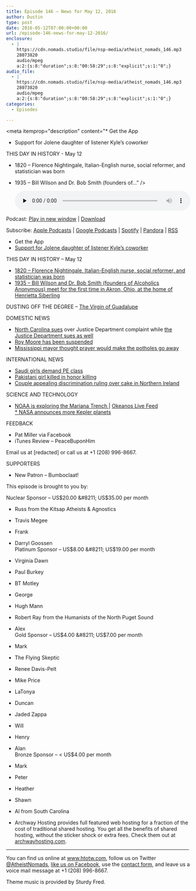 ```yaml
---
title: ﻿Episode 146 – News for May 12, 2016
author: Dustin
type: post
date: 2016-05-12T07:00:00+00:00
url: /﻿episode-146-news-for-may-12-2016/
enclosure:
  - |
    https://cdn.nomads.studio/file/nsp-media/atheist_nomads_146.mp3
    28073820
    audio/mpeg
    a:2:{s:8:"duration";s:8:"00:58:29";s:8:"explicit";s:1:"0";}
audio_file:
  - |
    https://cdn.nomads.studio/file/nsp-media/atheist_nomads_146.mp3
    28073820
    audio/mpeg
    a:2:{s:8:"duration";s:8:"00:58:29";s:8:"explicit";s:1:"0";}
categories:
  - Episodes

---
```

<div itemscope itemtype="http://schema.org/AudioObject">
  <meta itemprop="name" content="﻿Episode 146 &#8211; News for May 12, 2016" />
  
  <meta itemprop="uploadDate" content="2016-05-12T01:00:00-06:00" />
  
  <meta itemprop="encodingFormat" content="audio/mpeg" />
  
  <meta itemprop="duration" content="PT58M29S" />
  
  <meta itemprop="description" content="* Get the App
* Support for Jolene daughter of listener Kyle’s coworker

THIS DAY IN HISTORY - May 12
* 1820 – Florence Nightingale, Italian-English nurse, social reformer, and statistician was born
* 1935 – Bill Wilson and Dr. Bob Smith (founders of..." />
  
  <meta itemprop="contentUrl" content="https://dts.podtrac.com/redirect.mp3/cdn.nomads.studio/file/nsp-media/atheist_nomads_146.mp3" />
  
  <meta itemprop="contentSize" content="26.8" />
  </p> 
  
  <div class="powerpress_player" id="powerpress_player_8405">
    <audio class="wp-audio-shortcode" id="audio-5088-149" preload="none" style="width: 100%;" controls="controls"><source type="audio/mpeg" src="https://dts.podtrac.com/redirect.mp3/cdn.nomads.studio/file/nsp-media/atheist_nomads_146.mp3?_=149" /><a href="https://dts.podtrac.com/redirect.mp3/cdn.nomads.studio/file/nsp-media/atheist_nomads_146.mp3">https://dts.podtrac.com/redirect.mp3/cdn.nomads.studio/file/nsp-media/atheist_nomads_146.mp3</a></audio>
  </div>
</div>

<p class="powerpress_links powerpress_links_mp3">
  Podcast: <a href="https://dts.podtrac.com/redirect.mp3/cdn.nomads.studio/file/nsp-media/atheist_nomads_146.mp3" class="powerpress_link_pinw" target="_blank" title="Play in new window" onclick="return powerpress_pinw('https://htotw.com/?powerpress_pinw=5088-podcast');" rel="nofollow">Play in new window</a> | <a href="https://dts.podtrac.com/redirect.mp3/cdn.nomads.studio/file/nsp-media/atheist_nomads_146.mp3" class="powerpress_link_d" title="Download" rel="nofollow" download="atheist_nomads_146.mp3">Download</a>
</p>

<p class="powerpress_links powerpress_subscribe_links">
  Subscribe: <a href="https://podcasts.apple.com/us/podcast/humanists-take-on-the-world/id530050098?mt=2&ls=1" class="powerpress_link_subscribe powerpress_link_subscribe_itunes" target="_blank" title="Subscribe on Apple Podcasts" rel="nofollow">Apple Podcasts</a> | <a href="https://www.google.com/podcasts?feed=aHR0cDovL2F0aGVpc3Rub21hZHMubGlic3luLmNvbS9yc3M%3D" class="powerpress_link_subscribe powerpress_link_subscribe_googleplay" target="_blank" title="Subscribe on Google Podcasts" rel="nofollow">Google Podcasts</a> | <a href="https://open.spotify.com/show/3LzK2xZGike6Tc1GEMtMbr?si=LieN9SNuTpq96smuaUsH8A" class="powerpress_link_subscribe powerpress_link_subscribe_spotify" target="_blank" title="Subscribe on Spotify" rel="nofollow">Spotify</a> | <a href="https://www.pandora.com/podcast/atheist-nomads/PC:10122?corr=62071012&part=ug" class="powerpress_link_subscribe powerpress_link_subscribe_pandora" target="_blank" title="Subscribe on Pandora" rel="nofollow">Pandora</a> | <a href="https://htotw.com/feed/podcast/" class="powerpress_link_subscribe powerpress_link_subscribe_rss" target="_blank" title="Subscribe via RSS" rel="nofollow">RSS</a>
</p>

* Get the App  
* <a href="https://www.gofundme.com/2qkxcz92" target="_blank" rel="noopener">Support for Jolene daughter of listener Kyle’s coworker</a>

THIS DAY IN HISTORY &#8211; May 12  
* <a href="https://en.wikipedia.org/wiki/Florence_Nightingale" target="_blank" rel="noopener">1820 – Florence Nightingale, Italian-English nurse, social reformer, and statistician was born</a>  
* <a href="https://en.wikipedia.org/wiki/Alcoholics_Anonymous" target="_blank" rel="noopener">1935 – Bill Wilson and Dr. Bob Smith (founders of Alcoholics Anonymous) meet for the first time in Akron, Ohio, at the home of Henrietta Siberling</a>

DUSTING OFF THE DEGREE &#8211; <a href="https://en.wikipedia.org/wiki/Our_Lady_of_Guadalupe" target="_blank" rel="noopener">The Virgin of Guadalupe</a>

DOMESTIC NEWS  
* <a href="https://www.washingtonpost.com/news/post-nation/wp/2016/05/09/north-carolina-justice-dept-face-monday-deadline-for-bathroom-bill/" target="_blank" rel="noopener">North Carolina sues</a> over Justice Department complaint while <a href="https://www.justice.gov/opa/speech/attorney-general-loretta-e-lynch-delivers-remarks-press-conference-announcing-complaint" target="_blank" rel="noopener">the Justice Department sues as well</a>  
* <a href="http://www.al.com/news/index.ssf/2016/05/alabama_chief_justice_roy_moor_10.html" target="_blank" rel="noopener">Roy Moore has been suspended</a>  
* <a href="http://www.rawstory.com/2016/05/mississippi-mayor-ridiculed-for-plans-to-make-potholes-go-away-with-the-power-of-prayer/" target="_blank" rel="noopener">Mississippi mayor thought prayer would make the potholes go away</a>

INTERNATIONAL NEWS  
* <a href="http://www.independent.co.uk/news/world/middle-east/girls-in-saudi-arabia-demand-the-right-to-have-pe-lessons-a7013921.html" target="_blank" rel="noopener">Saudi girls demand PE class</a>  
* <a href="http://edition.cnn.com/2016/05/05/asia/pakistan-teen-girl-killed/" target="_blank" rel="noopener">Pakistani girl killed in honor killing</a>  
* <a href="http://www.theguardian.com/society/2016/may/09/northern-ireland-belfast-bakers-would-have-sinned-ashers-bakery-gay-marriage-cake" target="_blank" rel="noopener">Couple appealing discrimination ruling over cake in Northern Ireland</a>

SCIENCE AND TECHNOLOGY  
*  <a href="http://oceanexplorer.noaa.gov/okeanos/explorations/ex1605/background/plan/welcome.html" target="_blank" rel="noopener">NOAA is exploring the Mariana Trench </a> | <a href="http://oceanexplorer.noaa.gov/okeanos/media/exstream/exstream.html" target="_blank" rel="noopener">Okeanos Live Feed</a><a href="http://oceanexplorer.noaa.gov/okeanos/explorations/ex1605/background/plan/welcome.html" target="_blank" rel="noopener"><br /> * </a><a href="http://www.space.com/32850-nasa-kepler-telescope-finds-1284-alien-planets.html" target="_blank" rel="noopener">NASA announces more Kepler planets</a>

FEEDBACK  
* Pat Miller via Facebook  
* iTunes Review &#8211; PeaceBuponHim

Email us at [redacted] or call us at +1 (208) 996-8667.

SUPPORTERS  
* New Patron &#8211; Bumboclaat!

This episode is brought to you by:

Nuclear Sponsor &#8211; US$20.00 &#8211; US$35.00 per month  
* Russ from the Kitsap Atheists & Agnostics  
* Travis Megee  
* Frank  
* Darryl Goossen  
Platinum Sponsor &#8211; US$8.00 &#8211; US$19.00 per month  
* Virginia Dawn  
* Paul Burkey  
* BT Motley  
* George  
* Hugh Mann  
* Robert Ray from the Humanists of the North Puget Sound  
* Alex  
Gold Sponsor &#8211; US$4.00 &#8211; US$7.00 per month  
* Mark  
* The Flying Skeptic  
* Renee Davis-Pelt  
* Mike Price  
* LaTonya  
* Duncan  
* Jaded Zappa  
* Will  
* Henry  
* Alan  
Bronze Sponsor &#8211; < US$4.00 per month  
* Mark  
* Peter  
* Heather  
* Shawn  
* Al from South Carolina

* Archway Hosting provides full featured web hosting for a fraction of the cost of traditional shared hosting. You get all the benefits of shared hosting, without the sticker shock or extra fees. Check them out at <a href="http://archwayhosting.com/" target="_blank" rel="noopener">archwayhosting.com</a>.

<hr width="500" />

You can find us online at <a href="https://www.htotw.com/" target="_blank" rel="noopener">www.htotw.com</a>, follow us on Twitter <a href="https://htotw.com/twitter" target="_blank" rel="noopener">@AtheistNomads</a>, <a href="https://htotw.com/facebook" target="_blank" rel="noopener">like us on Facebook</a>, use the [contact form](https://htotw.com/contact), and leave us a voice mail message at +1 (208) 996-8667.

Theme music is provided by Sturdy Fred.